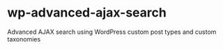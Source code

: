 # wp-advanced-ajax-search
Advanced AJAX search using WordPress custom post types and custom taxonomies
